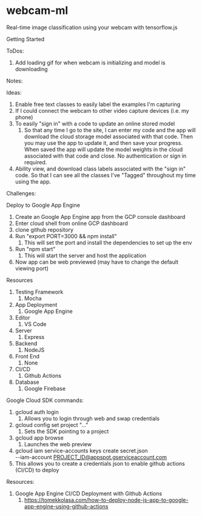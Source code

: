 # webcam-ml
Real-time image classification using your webcam with tensorflow.js

Getting Started


ToDos:
1. Add loading gif for when webcam is initializing and model is downloading

Notes:

Ideas:
1. Enable free text classes to easily label the examples I'm capturing
2. If I could connect the webcam to other video capture devices (i.e. my phone)
3. To easily "sign in" with a code to update an online stored model
   1. So that any time I go to the site, I can enter my code and the app will download the cloud storage model associated with that code. Then you may use the app to update it, and then save your progress. When saved the app will update the model weights in the cloud associated with that code and close. No authentication or sign in required.
4. Ability view, and download class labels associated with the "sign in" code. So that I can see all the classes I've "Tagged" throughout my time using the app.


Challenges:


Deploy to Google App Engine
1. Create an Google App Engine app from the GCP console dashboard
2. Enter cloud shell from online GCP dashboard
3. clone github repository
4. Run "export PORT=3000 && npm install"
   1. This will set the port and install the dependencies to set up the env
5. Run "npm start"
   1. This will start the server and host the application
6. Now app can be web previewed (may have to change the default viewing port)


Resources
1. Testing Framework
   1. Mocha
2. App Deployment
   1. Google App Engine
3. Editor
   1. VS Code
4. Server
   1. Express
5. Backend
   1. NodeJS
6. Front End
   1. None
7. CI/CD
   1. Github Actions
8. Database
   1. Google Firebase




Google Cloud SDK commands:
1. gcloud auth login
   1. Allows you to login through web and swap credentials
2. gcloud config set project "..."
   1. Sets the SDK pointing to a project
3. gcloud app browse
   1. Launches the web preview
4. gcloud iam service-accounts keys create secret.json \
       --iam-account PROJECT_ID@appspot.gserviceaccount.com
  1. This allows you to create a credentials json to enable github actions (CI/CD) to deploy


Resources:
1. Google App Engine CI/CD Deployment with Github Actions
   1. https://tomekkolasa.com/how-to-deploy-node-js-app-to-google-app-engine-using-github-actions
